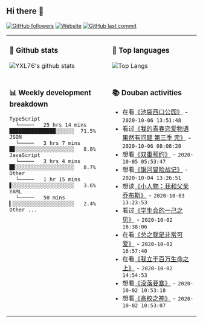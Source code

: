 ## Hi there 👋

[![GitHub followers](https://img.shields.io/github/followers/YXL76?style=for-the-badge&color=blue)](https://github.com/YXL76?tab=followers)
[![Website](https://img.shields.io/website?style=for-the-badge&up_message=Blog&url=https%3A%2F%2Fyxl76.net%2F&color=brightgreen)](https://yxl76.net)
[![GitHub last commit](https://img.shields.io/github/last-commit/YXL76/YXL76?label=update&style=for-the-badge&color=orange)](https://github.com/YXL76/YXL76)

<table>
<tr>
<td valign="top" width="54%">

### 🔭 Github stats

![YXL76's github stats](https://github-readme-stats.yxl76.vercel.app/api?username=YXL76&count_private=true&show_icons=true&theme=tokyonight)

</td>

<td valign="top" width="46%">

### 🌱 Top languages

![Top Langs](https://github-readme-stats.yxl76.vercel.app/api/top-langs/?username=YXL76&layout=compact&theme=tokyonight)

</td>
</tr>
<tr>
<td valign="top" width="54%">

### 📊 Weekly development breakdown

```text
TypeScript
  └─────   25 hrs 14 mins ███████████████░░░░░░  71.5%
JSON
  └─────   3 hrs 7 mins   █▊░░░░░░░░░░░░░░░░░░░   8.8%
JavaScript
  └─────   3 hrs 4 mins   █▊░░░░░░░░░░░░░░░░░░░   8.7%
Other
  └─────   1 hr 15 mins   ▋░░░░░░░░░░░░░░░░░░░░   3.6%
YAML
  └─────   50 mins        ▍░░░░░░░░░░░░░░░░░░░░   2.4%
Other ...
```

</td>
<td valign="top" width="46%">

### 📚 Douban activities

- 在看[《池袋西口公园》](http://movie.douban.com/subject/34813598/) - `2020-10-06 13:51:48`
- 看过[《我的青春恋爱物语果然有问题 第三季 完》](http://movie.douban.com/subject/32493713/) - `2020-10-06 08:08:28`
- 想看[《双重预约》](http://movie.douban.com/subject/35131310/) - `2020-10-05 05:53:47`
- 想看[《银河冒险战记》](http://movie.douban.com/subject/1769771/) - `2020-10-04 13:26:51`
- 想读[《小人物：我和父亲乔布斯》](https://book.douban.com/subject/33408128/) - `2020-10-03 13:23:53`
- 看过[《学生会的一己之见》](http://movie.douban.com/subject/3807884/) - `2020-10-02 18:38:06`
- 在看[《总之就是非常可爱》](http://movie.douban.com/subject/33377767/) - `2020-10-02 16:57:40`
- 在看[《我立于百万生命之上》](http://movie.douban.com/subject/34990427/) - `2020-10-02 14:54:53`
- 想看[《没落要塞》](http://movie.douban.com/subject/34456099/) - `2020-10-02 10:53:18`
- 想看[《高校之神》](http://movie.douban.com/subject/34984156/) - `2020-10-02 10:53:07`

</td>
</tr>
</table>

<!--
**YXL76/YXL76** is a ✨ _special_ ✨ repository because its `README.md` (this file) appears on your GitHub profile.

Here are some ideas to get you started:

- 🔭 I’m currently working on ...
- 🌱 I’m currently learning ...
- 👯 I’m looking to collaborate on ...
- 🤔 I’m looking for help with ...
- 💬 Ask me about ...
- 📫 How to reach me: ...
- 😄 Pronouns: ...
- ⚡ Fun fact: ...
-->
